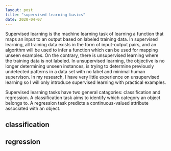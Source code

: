 ```yaml
---
layout: post
title: "supervised learning basics"
date: 2020-04-07
---
```

Supervised learning is the machine learning task of learning a function that maps an input to an output based on labeled training data. In supervised learning, all training data exists in the form of input-output pairs, and an algorithm will be used to infer a function which can be used for mapping unseen examples. On the contrary, there is unsupervised learning where the training data is not labeled. In unsupervised learning, the objective is no longer determining unseen instances, is trying to determine previously undetected patterns in a data set with no label and minimal human supervison. In my research, I have very little experience on unsupervised learning so I will only introduce supervised learning with practical examples.

Supervised learning tasks have two general catagories: classification and regression. A classification task aims to identify which category an object belongs to. A regression task predicts a continuous-valued attribute associated with an object.

## classification



## regression
